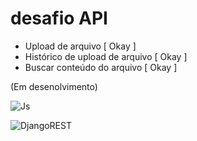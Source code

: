 # desafio API

- Upload de arquivo [ Okay ]
- Histórico de upload de arquivo [ Okay ]
- Buscar conteúdo do arquivo [ Okay ]

(Em desenolvimento)

![Js](https://img.shields.io/badge/JavaScript-F7DF1E.svg?style=for-the-badge&logo=JavaScript&logoColor=black)

![DjangoREST](https://img.shields.io/badge/DJANGO-REST-ff1709?style=for-the-badge&logo=django&logoColor=white&color=ff1709&labelColor=gray)
